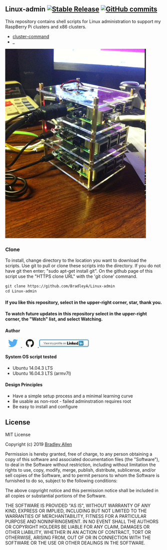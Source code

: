 ## Linux-admin   [![Stable Release](https://img.shields.io/badge/Release-2.42-blue.svg)](https://github.com/BradleyA/Linux-admin/releases/tag/2.42)    [![GitHub commits](https://img.shields.io/github/commits-since/BradleyA/Linux-admin/2.42.svg)](https://github.com/BradleyA/Linux-admin/commits/)

This repository contains shell scripts for Linux administration to support my RaspBerry Pi clusters and x86 clusters.

 * [cluster-command](https://github.com/BradleyA/pi-scripts/tree/master/cluster-command)
 * _

 <img id="respberry_cluster-1" src="images/IMG_2664.JPG" width="450" >
 
### Clone

To install, change directory to the location you want to download the scripts. Use git to pull or clone these scripts into the directory. If you do not have git then enter; "sudo apt-get install git". On the github page of this script use the "HTTPS clone URL" with the 'git clone' command.

    git clone https://github.com/BradleyA/Linux-admin
    cd Linux-admin

#### If you like this repository, select in the upper-right corner, star, thank you.
#### To watch future updates in this repository select in the upper-right corner, the "Watch" list, and select Watching.

#### Author
[<img id="twitter" src="images/twitter.png" width="50" a="twitter.com/bradleyaustintx/">
](https://twitter.com/bradleyaustintx/)   [<img id="github" src="images/github.png" width="50" a="https://github.com/BradleyA/">
](https://github.com/BradleyA/)    [<img src="images/linkedin.png" style="max-width:100%;" >](https://www.linkedin.com/in/bradleyhallen)

#### System OS script tested
 * Ubuntu 14.04.3 LTS
 * Ubuntu 16.04.3 LTS (armv7l)

#### Design Principles
 * Have a simple setup process and a minimal learning curve
 * Be usable as non-root - failed adminstration requires root
 * Be easy to install and configure

## License
MIT License

Copyright (c) 2019  [Bradley Allen](https://www.linkedin.com/in/bradleyhallen)

Permission is hereby granted, free of charge, to any person obtaining a copy of this software and associated documentation files (the "Software"), to deal in the Software without restriction, including without limitation the rights to use, copy, modify, merge, publish, distribute, sublicense, and/or sell copies of the Software, and to permit persons to whom the Software is furnished to do so, subject to the following conditions:

The above copyright notice and this permission notice shall be included in all copies or substantial portions of the Software.

THE SOFTWARE IS PROVIDED "AS IS", WITHOUT WARRANTY OF ANY KIND, EXPRESS OR IMPLIED, INCLUDING BUT NOT LIMITED TO THE WARRANTIES OF MERCHANTABILITY, FITNESS FOR A PARTICULAR PURPOSE AND NONINFRINGEMENT. IN NO EVENT SHALL THE AUTHORS OR COPYRIGHT HOLDERS BE LIABLE FOR ANY CLAIM, DAMAGES OR OTHER LIABILITY, WHETHER IN AN ACTION OF CONTRACT, TORT OR OTHERWISE, ARISING FROM, OUT OF OR IN CONNECTION WITH THE SOFTWARE OR THE USE OR OTHER DEALINGS IN THE SOFTWARE.
